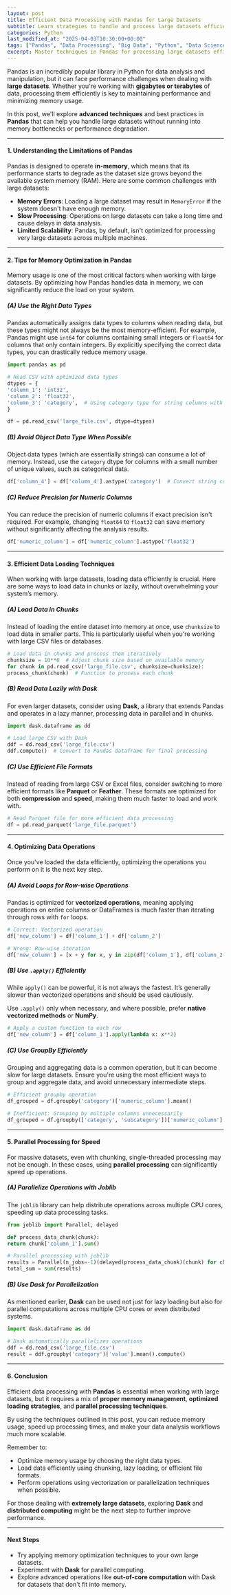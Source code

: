 ```yaml
---
layout: post  
title: Efficient Data Processing with Pandas for Large Datasets  
subtitle: Learn strategies to handle and process large datasets efficiently using Pandas, ensuring performance and scalability.  
categories: Python
last_modified_at: "2025-04-03T10:30:00+00:00"
tags: ["Pandas", "Data Processing", "Big Data", "Python", "Data Science"]  
excerpt: Master techniques in Pandas for processing large datasets efficiently, including memory optimization, chunking, and parallel processing strategies.  
---
```

Pandas is an incredibly popular library in Python for data analysis and manipulation, but it can face performance challenges when dealing with **large datasets**. Whether you're working with **gigabytes or terabytes** of data, processing them efficiently is key to maintaining performance and minimizing memory usage.

In this post, we'll explore **advanced techniques** and best practices in **Pandas** that can help you handle large datasets without running into memory bottlenecks or performance degradation.

---

#### **1. Understanding the Limitations of Pandas**
Pandas is designed to operate **in-memory**, which means that its performance starts to degrade as the dataset size grows beyond the available system memory (RAM). Here are some common challenges with large datasets:

- **Memory Errors**: Loading a large dataset may result in `MemoryError` if the system doesn't have enough memory.
- **Slow Processing**: Operations on large datasets can take a long time and cause delays in data analysis.
- **Limited Scalability**: Pandas, by default, isn't optimized for processing very large datasets across multiple machines.

---

#### **2. Tips for Memory Optimization in Pandas**
Memory usage is one of the most critical factors when working with large datasets. By optimizing how Pandas handles data in memory, we can significantly reduce the load on your system.

##### **(A) Use the Right Data Types**
Pandas automatically assigns data types to columns when reading data, but these types might not always be the most memory-efficient. For example, Pandas might use `int64` for columns containing small integers or `float64` for columns that only contain integers. By explicitly specifying the correct data types, you can drastically reduce memory usage.

```python
import pandas as pd

# Read CSV with optimized data types
dtypes = {
'column_1': 'int32',
'column_2': 'float32',
'column_3': 'category',  # Using category type for string columns with limited unique values
}

df = pd.read_csv('large_file.csv', dtype=dtypes)
```

##### **(B) Avoid Object Data Type When Possible**
Object data types (which are essentially strings) can consume a lot of memory. Instead, use the `category` dtype for columns with a small number of unique values, such as categorical data.

```python
df['column_4'] = df['column_4'].astype('category')  # Convert string columns to category type
```

##### **(C) Reduce Precision for Numeric Columns**
You can reduce the precision of numeric columns if exact precision isn't required. For example, changing `float64` to `float32` can save memory without significantly affecting the analysis results.

```python
df['numeric_column'] = df['numeric_column'].astype('float32')
```

---

#### **3. Efficient Data Loading Techniques**
When working with large datasets, loading data efficiently is crucial. Here are some ways to load data in chunks or lazily, without overwhelming your system’s memory.

##### **(A) Load Data in Chunks**
Instead of loading the entire dataset into memory at once, use `chunksize` to load data in smaller parts. This is particularly useful when you're working with large CSV files or databases.

```python
# Load data in chunks and process them iteratively
chunksize = 10**6  # Adjust chunk size based on available memory
for chunk in pd.read_csv('large_file.csv', chunksize=chunksize):
process_chunk(chunk)  # Function to process each chunk
```

##### **(B) Read Data Lazily with Dask**
For even larger datasets, consider using **Dask**, a library that extends Pandas and operates in a lazy manner, processing data in parallel and in chunks.

```python
import dask.dataframe as dd

# Load large CSV with Dask
ddf = dd.read_csv('large_file.csv')
ddf.compute()  # Convert to Pandas dataframe for final processing
```

##### **(C) Use Efficient File Formats**
Instead of reading from large CSV or Excel files, consider switching to more efficient formats like **Parquet** or **Feather**. These formats are optimized for both **compression** and **speed**, making them much faster to load and work with.

```python
# Read Parquet file for more efficient data processing
df = pd.read_parquet('large_file.parquet')
```

---

#### **4. Optimizing Data Operations**
Once you've loaded the data efficiently, optimizing the operations you perform on it is the next key step.

##### **(A) Avoid Loops for Row-wise Operations**
Pandas is optimized for **vectorized operations**, meaning applying operations on entire columns or DataFrames is much faster than iterating through rows with `for` loops.

```python
# Correct: Vectorized operation
df['new_column'] = df['column_1'] + df['column_2']

# Wrong: Row-wise iteration
df['new_column'] = [x + y for x, y in zip(df['column_1'], df['column_2'])]
```

##### **(B) Use `.apply()` Efficiently**
While `apply()` can be powerful, it is not always the fastest. It’s generally slower than vectorized operations and should be used cautiously.

Use `.apply()` only when necessary, and where possible, prefer **native vectorized methods** or **NumPy**.

```python
# Apply a custom function to each row
df['new_column'] = df['column_1'].apply(lambda x: x**2)
```

##### **(C) Use GroupBy Efficiently**
Grouping and aggregating data is a common operation, but it can become slow for large datasets. Ensure you're using the most efficient ways to group and aggregate data, and avoid unnecessary intermediate steps.

```python
# Efficient groupby operation
df_grouped = df.groupby('category')['numeric_column'].mean()

# Inefficient: Grouping by multiple columns unnecessarily
df_grouped = df.groupby(['category', 'subcategory'])['numeric_column'].sum()
```

---

#### **5. Parallel Processing for Speed**
For massive datasets, even with chunking, single-threaded processing may not be enough. In these cases, using **parallel processing** can significantly speed up operations.

##### **(A) Parallelize Operations with Joblib**
The `joblib` library can help distribute operations across multiple CPU cores, speeding up data processing tasks.

```python
from joblib import Parallel, delayed

def process_data_chunk(chunk):
return chunk['column_1'].sum()

# Parallel processing with joblib
results = Parallel(n_jobs=-1)(delayed(process_data_chunk)(chunk) for chunk in pd.read_csv('large_file.csv', chunksize=chunksize))
total_sum = sum(results)
```

##### **(B) Use Dask for Parallelization**
As mentioned earlier, **Dask** can be used not just for lazy loading but also for parallel computations across multiple CPU cores or even distributed systems.

```python
import dask.dataframe as dd

# Dask automatically parallelizes operations
ddf = dd.read_csv('large_file.csv')
result = ddf.groupby('category')['value'].mean().compute()
```

---

#### **6. Conclusion**
Efficient data processing with **Pandas** is essential when working with large datasets, but it requires a mix of **proper memory management**, **optimized loading strategies**, and **parallel processing techniques**.

By using the techniques outlined in this post, you can reduce memory usage, speed up processing times, and make your data analysis workflows much more scalable.

Remember to:
- Optimize memory usage by choosing the right data types.
- Load data efficiently using chunking, lazy loading, or efficient file formats.
- Perform operations using vectorization or parallelization techniques when possible.

For those dealing with **extremely large datasets**, exploring **Dask** and **distributed computing** might be the next step to further improve performance.

---

#### **Next Steps**
- Try applying memory optimization techniques to your own large datasets.
- Experiment with **Dask** for parallel computing.
- Explore advanced operations like **out-of-core computation** with Dask for datasets that don't fit into memory.

